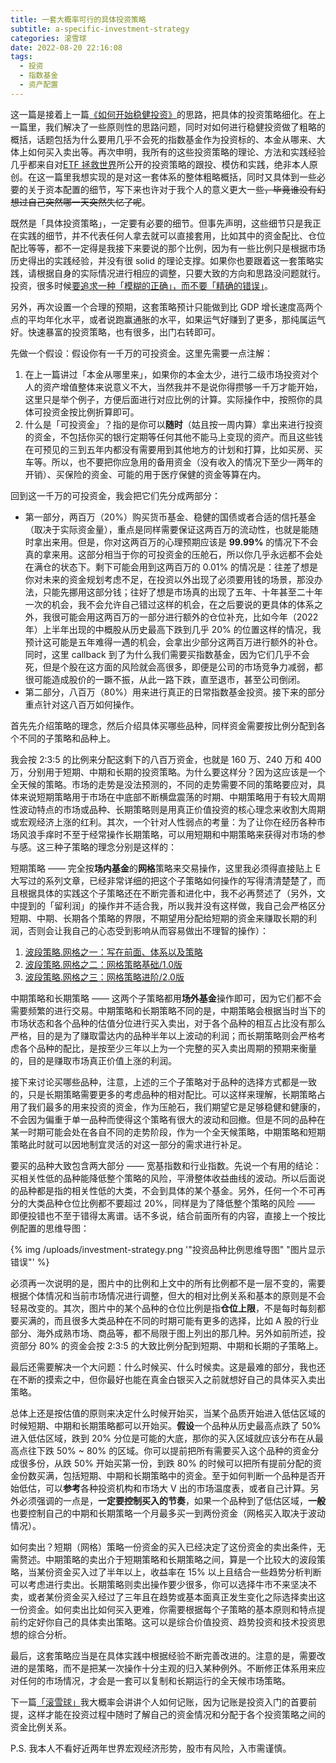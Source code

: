 ```yaml
---
title: 一套大概率可行的具体投资策略
subtitle: a-specific-investment-strategy
categories: 滚雪球
date: 2022-08-20 22:16:08
tags:
  - 投资
  - 指数基金
  - 资产配置
---
```



这一篇是接着上一篇[《如何开始稳健投资》](https://maples7.com/2022/03/13/how-to-start-investing-soundly/)的思路，把具体的投资策略细化。在上一篇里，我们解决了一些原则性的思路问题，同时对如何进行稳健投资做了粗略的概括，话题包括为什么要用几乎不会死的指数基金作为投资标的、本金从哪来、大体上如何买入卖出等。再次申明，我所有的这些投资策略的理论、方法和实践经验几乎都来自对[ETF 拯救世界](https://weibo.com/u/5687069307)所公开的投资策略的跟投、模仿和实践，绝非本人原创。在这一篇里我想实现的是对这一套体系的整体粗略概括，同时又具体到一些必要的关于资本配置的细节，写下来也许对于我个人的意义更大一些~~，毕竟谁没有幻想过自己突然哪一天突然失忆了呢~~。

既然是「具体投资策略」，一定要有必要的细节。但事先声明，这些细节只是我正在实践的细节，并不代表任何人拿去就可以直接套用，比如其中的资金配比、仓位配比等等，都不一定得是我接下来要说的那个比例，因为有一些比例只是根据市场历史得出的实践经验，并没有很 solid 的理论支撑。如果你也要跟着这一套策略实践，请根据自身的实际情况进行相应的调整，只要大致的方向和思路没问题就行。投资，很多时候[要追求一种「模糊的正确」，而不要「精确的错误」](http://www.globalhha.com/doclib/index.php?m=Home&c=article&a=viewarticle&id=16)。

<!-- more -->

另外，再次设置一个合理的预期，这套策略预计只能做到比 GDP 增长速度高两个点的平均年化水平，或者说跑赢通胀的水平，如果运气好赚到了更多，那纯属运气好。快速暴富的投资策略，也有很多，出门右转即可。

先做一个假设：假设你有一千万的可投资金。这里先需要一点注解：

1. 在上一篇讲过「本金从哪里来」，如果你的本金太少，进行二级市场投资对个人的资产增值整体来说意义不大，当然我并不是说你得攒够一千万才能开始，这里只是举个例子，方便后面进行对应比例的计算。实际操作中，按照你的具体可投资金按比例折算即可。
2. 什么是「可投资金」？指的是你可以**随时**（姑且按一周内算）拿出来进行投资的资金，不包括你买的银行定期等任何其他不能马上变现的资产。而且这些钱在可预见的三到五年内都没有需要用到其他地方的计划和打算，比如买房、买车等。所以，也不要把你应急用的备用资金（没有收入的情况下至少一两年的开销）、买保险的资金、可能的用于医疗保健的资金等算在内。

回到这一千万的可投资金，我会把它们先分成两部分：

- 第一部分，两百万（20%）购买货币基金、稳健的国债或者合适的信托基金（取决于实际资金量），重点是同样需要保证这两百万的流动性，也就是能随时拿出来用。但是，你对这两百万的心理预期应该是 **99.99%** 的情况下不会真的拿来用。这部分相当于你的可投资金的压舱石，所以你几乎永远都不会处在满仓的状态下。剩下可能会用到这两百万的 0.01% 的情况是：往差了想是你对未来的资金规划考虑不足，在投资以外出现了必须要用钱的场景，那没办法，只能先挪用这部分钱；往好了想是市场真的出现了五年、十年甚至二十年一次的机会，我不会允许自己错过这样的机会，在之后要说的更具体的体系之外，我很可能会用这两百万的一部分进行额外的仓位补充，比如今年（2022 年）上半年出现的中概股从历史最高下跌到几乎 20% 的位置这样的情况，我预计这可能是五年难得一遇的机会，会拿出少部分这两百万进行额外的补仓。同时，这里 callback 到了为什么我们需要买指数基金，因为它们几乎不会死，但是个股在这方面的风险就会高很多，即便是公司的市场竞争力减弱，都很可能造成股价的一蹶不振，从此一路下跌，直至退市，甚至公司倒闭。
- 第二部分，八百万（80%）用来进行真正的日常指数基金投资。接下来的部分重点针对这八百万如何操作。

首先先介绍策略的理念，然后介绍具体买哪些品种，同样资金需要按比例分配到各个不同的子策略和品种上。

我会按 2:3:5 的比例来分配这剩下的八百万资金，也就是 160 万、240 万和 400 万，分别用于短期、中期和长期的投资策略。为什么要这样分？因为这应该是一个全天候的策略。市场的走势是没法预测的，不同的走势需要不同的策略要应对，具体来说短期策略用于市场在中底部不断横盘震荡的时期、中期策略用于有较大周期性波动特点的市场或品种、长期策略则是用真正价值投资的核心理念来收割大周期或宏观经济上涨的红利。其次，一个针对人性弱点的考量：为了让你在经历各种市场风浪手痒时不至于经常操作长期策略，可以用短期和中期策略来获得对市场的参与感。这三种子策略的理念分别是这样的：

短期策略 —— 完全按**场内基金**的**网格**策略来交易操作，这里我必须得直接贴上 E 大写过的系列文章，已经非常详细的把这个子策略如何操作的写得清清楚楚了，而且根据具体的实践这个子策略还在不断完善和进化中，我不必再赘述了（另外，文中提到的「留利润」的操作并不适合我，所以我并没有这样做，我自己会严格区分短期、中期、长期各个策略的界限，不期望用分配给短期的资金来赚取长期的利润，否则会让我自己的心态受到影响从而容易做出不理智的操作）：

1. [波段策略.网格之一：写在前面、体系以及策略](https://mp.weixin.qq.com/s/uxktt5ZpNo03FpQQX-aG7g)
2. [波段策略.网格之二：网格策略基础/1.0版](https://mp.weixin.qq.com/s/-czfqGvxkDcay_tSI1jv5g)
3. [波段策略.网格之三：网格策略进阶/2.0版](https://mp.weixin.qq.com/s/8pRKsjiQSZzrmH-uWCkRLQ)

中期策略和长期策略 —— 这两个子策略都用**场外基金**操作即可，因为它们都不会需要频繁的进行交易。中期策略和长期策略不同的是，中期策略会根据当时当下的市场状态和各个品种的估值分位进行买入卖出，对于各个品种的相互占比没有那么严格，目的是为了赚取雷达内的品种半年以上波动的利润；而长期策略则会严格考虑各个品种的配比，是按至少三年以上为一个完整的买入卖出周期的预期来衡量的，目的是赚取市场真正价值上涨的利润。

接下来讨论买哪些品种，注意，上述的三个子策略对于品种的选择方式都是一致的，只是长期策略需要更多的考虑品种的相对配比。可以这样来理解，长期策略占用了我们最多的用来投资的资金，作为压舱石，我们期望它是足够稳健和健康的，不会因为偏重于单一品种而使得这个策略有很大的波动和回撤。但是不同的品种在某一时期可能会处在各自不同的走势阶段，作为一个全天候策略，中期策略和短期策略此时就可以因地制宜灵活的对这一部分的需求进行补足。

要买的品种大致包含两大部分 —— 宽基指数和行业指数。先说一个有用的结论：买相关性低的品种能降低整个策略的风险，平滑整体收益曲线的波动。所以后面说的品种都是指的相关性低的大类，不会到具体的某个基金。另外，任何一个不可再分的大类品种仓位比例都不要超过 20%，同样是为了降低整个策略的风险 —— 即便投错也不至于错得太离谱。话不多说，结合前面所有的内容，直接上一个按比例配置的思维导图：

{% img /uploads/investment-strategy.png '"投资品种比例思维导图" "图片显示错误"' %}

必须再一次说明的是，图片中的比例和上文中的所有比例都不是一层不变的，需要根据个体情况和当前市场情况进行调整，但大的相对比例关系和基本的原则是不会轻易改变的。其次，图片中的某个品种的仓位比例是指**仓位上限**，不是每时每刻都要买满的，而且很多大类品种在不同的时期可能有更多的选择，比如 A 股的行业部分、海外成熟市场、商品等，都不局限于图上列出的那几种。另外如前所述，投资部分 80% 的资金会按 2:3:5 的大致比例分配到短期、中期和长期的子策略上。

最后还需要解决一个大问题：什么时候买、什么时候卖。这是最难的部分，我也还在不断的摸索之中，但你最好也能在真金白银买入之前就想好自己的具体买入卖出策略。

总体上还是按估值的原则来决定什么时候开始买，当某个品质开始进入低估区域的时候短期、中期和长期策略都可以开始买。**假设**一个品种从历史最高点跌了 50% 进入低估区域，跌到 20% 分位是可能的大底，那你的买入区域就应该分布在从最高点往下跌 50% ~ 80% 的区域。你可以提前把所有需要买入这个品种的资金分成很多份，从跌 50% 开始买第一份，到跌 80% 的时候可以把所有提前分配的资金份数买满，包括短期、中期和长期策略中的资金。至于如何判断一个品种是否开始低估，可以**参考**各种投资机构和市场大 V 出的市场温度表，或者自己计算。另外必须强调的一点是，**一定要控制买入的节奏**，如果一个品种到了低估区域，**一般**也要控制自己的中期和长期策略一个月最多买一到两份资金（网格买入取决于波动情况）。

如何卖出？短期（网格）策略一份资金的买入已经决定了这份资金的卖出条件，无需赘述。中期策略的卖出介于短期策略和长期策略之间，算是一个比较大的波段策略，当某份资金买入过了半年以上，收益率在 15% 以上且结合一些趋势分析判断可以考虑进行卖出。长期策略则卖出操作要少很多，你可以选择牛市不来坚决不卖，或者某份资金买入经过了三年且在趋势或基本面真正发生变化之际选择卖出这一份资金。如何卖出比如何买入更难，你需要根据每个子策略的基本原则和特点提前约定好你自己的具体卖出策略。这可以是综合价值投资、趋势投资和技术投资思想的综合分析。

最后，这套策略应当是在具体实践中根据经验不断完善改进的。注意的是，需要改进的是策略，而不是把某一次操作十分主观的归入某种例外。不断修正体系用来应对任何的市场情况，才会是一套可以复制和长期运行的全天候市场策略。

下一篇[「滚雪球」](https://maples7.com/categories/滚雪球/)我大概率会讲讲个人如何记账，因为记账是投资入门的首要前提，这样才能在投资过程中随时了解自己的资金情况和分配于各个投资策略之间的资金比例关系。

P.S. 我本人不看好近两年世界宏观经济形势，股市有风险，入市需谨慎。
